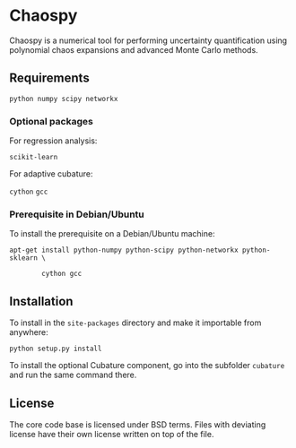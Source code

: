
# Chaospy

Chaospy is a numerical tool for performing uncertainty
quantification using polynomial chaos expansions and advanced Monte
Carlo methods.

## Requirements

`python
numpy
scipy
networkx`

### Optional packages

For regression analysis:

`scikit-learn`

For adaptive cubature:

`cython`
`gcc`

### Prerequisite in Debian/Ubuntu

To install the prerequisite on a Debian/Ubuntu machine:

`apt-get install python-numpy python-scipy python-networkx python-sklearn \`

`        cython gcc`

## Installation

To install in the `site-packages` directory and make it importable
from anywhere:

`python setup.py install`

To install the optional Cubature component, go into the subfolder
`cubature` and run the same command there.

## License

The core code base is licensed under BSD terms.
Files with deviating license have their own license written on top
of the file.
